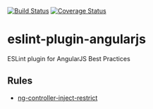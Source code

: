 [![Build Status](https://travis-ci.org/sahibinden/eslint-plugin-angularjs.svg?branch=master)](http://travis-ci.org/sahibinden/eslint-plugin-angularjs) [![Coverage Status](https://img.shields.io/coveralls/sahibinden/eslint-plugin-angularjs.svg)](https://coveralls.io/r/sahibinden/eslint-plugin-angularjs)

eslint-plugin-angularjs
=======================

ESLint plugin for AngularJS Best Practices

## Rules

* [ng-controller-inject-restrict](docs/rules/ng-controller-inject-restrict.md)
